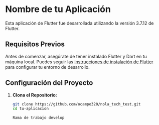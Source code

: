 # Nombre de tu Aplicación

Esta aplicación de Flutter fue desarrollada utilizando la versión 3.7.12 de Flutter.

## Requisitos Previos

Antes de comenzar, asegúrate de tener instalado Flutter y Dart en tu máquina local. Puedes seguir las [instrucciones de instalación de Flutter](https://flutter.dev/docs/get-started/install) para configurar tu entorno de desarrollo.

## Configuración del Proyecto

1. **Clona el Repositorio:**
   ```bash
   git clone https://github.com/ocampo320/nola_tech_test.git
   cd tu-aplicacion

   Rama de trabajo develop
